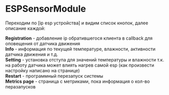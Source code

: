 # ESPSensorModule  

Переходим по [ip esp устройства] и видим список кнопок, далее описание каждой:  

**Registration** - добавление ip обратившегося клиента в callback для оповещения от датчика движения  
**Info** - информация по текущей температуре, влажности, активности датчика движения и т.д.  
**Setting** - установка отступа для значений температуры и влажности т.к. на работу датчика может влиять нагрев самой esp (как произвести настройку написано на странице)  
**Restart** - программный перезапуск системы  
**Metrics page** - страница с метриками, пока информация о кол-во перазапусков  
